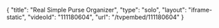 {
    "title": "Real Simple Purse Organizer",
    "type": "solo",
    "layout": "iframe-static",
    "videoId": "111180604",
    "url": "\/tvpembed\/111180604"
}